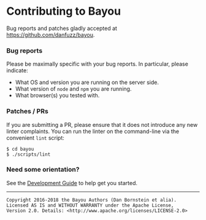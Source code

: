 Contributing to Bayou
=====================

Bug reports and patches gladly accepted at <https://github.com/danfuzz/bayou>.

### Bug reports

Please be maximally specific with your bug reports. In particular, please
indicate:

* What OS and version you are running on the server side.
* What version of `node` and `npm` you are running.
* What browser(s) you tested with.

### Patches / PRs

If you are submitting a PR, please ensure that it does not introduce any new
linter complaints. You can run the linter on the command-line via the convenient
`lint` script:

```
$ cd bayou
$ ./scripts/lint
```

### Need some orientation?

See the [Development Guide](doc/development.md) to help get you started.

- - - - - - - - - -

```
Copyright 2016-2018 the Bayou Authors (Dan Bornstein et alia).
Licensed AS IS and WITHOUT WARRANTY under the Apache License,
Version 2.0. Details: <http://www.apache.org/licenses/LICENSE-2.0>
```
